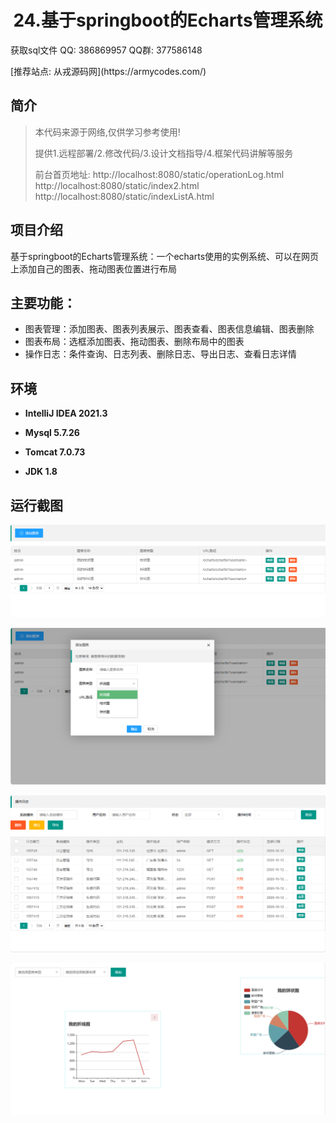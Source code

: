 <p><h1 align="center">24.基于springboot的Echarts管理系统</h1></p>

<p> 获取sql文件 QQ: 386869957 QQ群: 377586148 </p>
<p> [推荐站点: 从戎源码网](https://armycodes.com/) </p>

## 简介

> 本代码来源于网络,仅供学习参考使用!
>
> 提供1.远程部署/2.修改代码/3.设计文档指导/4.框架代码讲解等服务
>
> 前台首页地址: 
> http://localhost:8080/static/operationLog.html
> http://localhost:8080/static/index2.html
> http://localhost:8080/static/indexListA.html
>

## 项目介绍

基于springboot的Echarts管理系统：一个echarts使用的实例系统、可以在网页上添加自己的图表、拖动图表位置进行布局

## 主要功能：

- 图表管理：添加图表、图表列表展示、图表查看、图表信息编辑、图表删除
- 图表布局：选框添加图表、拖动图表、删除布局中的图表
- 操作日志：条件查询、日志列表、删除日志、导出日志、查看日志详情

## 环境

- <b>IntelliJ IDEA 2021.3</b>

- <b>Mysql 5.7.26</b>

- <b>Tomcat 7.0.73</b>

- <b>JDK 1.8</b>

## 运行截图
![](screenshot/1.png)

![](screenshot/2.png)

![](screenshot/3.png)

![](screenshot/4.png)



